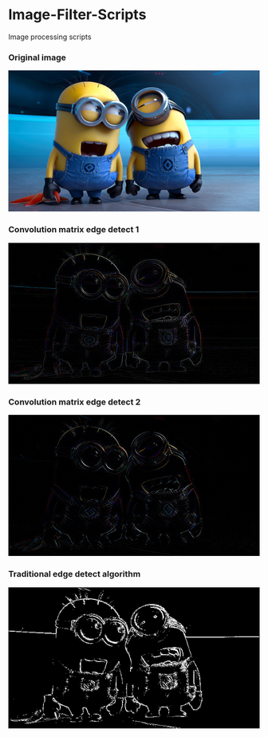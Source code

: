# Image-Filter-Scripts
Image processing scripts

### Original image
![alt tag](https://github.com/DerrickAfrifa/Image-Filter-Scripts/blob/master/mini.jpg)

### Convolution matrix edge detect 1
![alt tag](https://github.com/DerrickAfrifa/Image-Filter-Scripts/blob/master/pic2.png)

### Convolution matrix edge detect 2 
![alt tag](https://github.com/DerrickAfrifa/Image-Filter-Scripts/blob/master/pic3.png)

### Traditional edge detect algorithm
![alt tag](https://github.com/DerrickAfrifa/Image-Filter-Scripts/blob/master/pic4.png)
